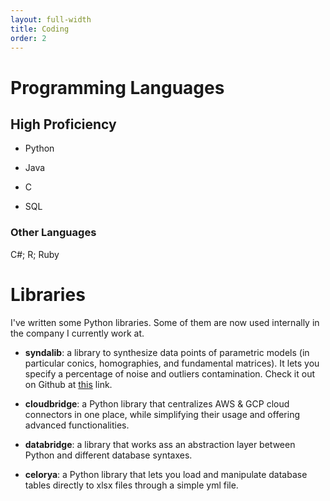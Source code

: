 ```yaml
---
layout: full-width
title: Coding
order: 2
---
```


# Programming Languages

## High Proficiency

+ Python

+ Java

+ C

+ SQL

  

### Other Languages

C#; R; Ruby





# Libraries

I've written some Python libraries. Some of them are now used internally in the company I currently work at.

+ **syndalib**: a library to synthesize data points of parametric models (in particular conics, homographies, and fundamental matrices). It lets you specify a percentage of noise and outliers contamination. Check it out on Github at [this](https://github.com/WilliamBonvini/syndalib) link.

+ **cloudbridge**: a Python library that centralizes AWS & GCP cloud connectors in one place, while simplifying their usage and offering advanced functionalities.

+ **databridge**: a library that works ass an abstraction layer between Python and different database syntaxes.

+ **celorya**: a Python library that lets you load and manipulate database tables directly to xlsx files through a simple yml file.